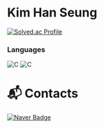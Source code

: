 # Kim Han Seung

[![Solved.ac Profile](http://mazassumnida.wtf/api/v2/generate_badge?boj=hanking302)](https://solved.ac/hanking302/)


### Languages
![C](https://img.shields.io/badge/C-A8B9CC.svg?&style=for-the-badge&logo=C&logoColor=black)
![C](https://img.shields.io/badge/C++-00599C.svg?&style=for-the-badge&logo=Cpp&logoColor=black)
# :mailbox_with_mail: Contacts
[![Naver Badge](https://img.shields.io/badge/Naver-03C75A?style=flat-square&logo=Naver&logoColor=white&link=mailto:rlatngus1691@naver.com)](mailto:kor_hans@naver.com)

